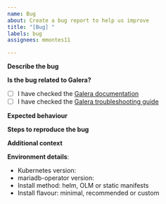 ```yaml
---
name: Bug
about: Create a bug report to help us improve
title: "[Bug] "
labels: bug
assignees: mmontes11

---
```


<!--
Bugs should be filed for issues encountered whilst operating mariadb-operator.
Please provide as much detail as possible. 
-->

**Describe the bug**
<!--
A clear and concise description of what the bug is. 
Tip: you can use 
```
<code here>
```
for code blocks of your kubectl output or YAML files.
-->

**Is the bug related to Galera?**
- [ ] I have checked the [Galera documentation](../../docs/GALERA.md)
- [ ] I have checked the [Galera troubleshooting guide](../../docs/GALERA.md#troubleshooting)

**Expected behaviour**
<!--A concise description of what you expected to happen.-->

**Steps to reproduce the bug**
<!--Steps to reproduce the bug should be clear and easily reproducible to help people
gain an understanding of the problem.-->

**Additional context**
<!--Add any other context  here.-->

**Environment details**:
- Kubernetes version:
- mariadb-operator version: 
- Install method: helm, OLM or static manifests
- Install flavour: minimal, recommended or custom
